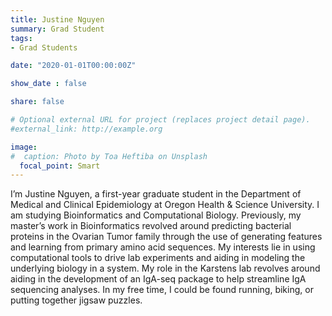 ```yaml
---
title: Justine Nguyen
summary: Grad Student
tags:
- Grad Students

date: "2020-01-01T00:00:00Z"

show_date : false

share: false

# Optional external URL for project (replaces project detail page).
#external_link: http://example.org

image:
#  caption: Photo by Toa Heftiba on Unsplash
  focal_point: Smart
---
```

I’m Justine Nguyen, a first-year graduate student in the Department of Medical and Clinical Epidemiology at Oregon Health & Science University. I am studying Bioinformatics and Computational Biology.
Previously, my master’s work in Bioinformatics revolved around predicting bacterial proteins in the Ovarian Tumor family through the use of generating features and learning from primary amino acid sequences. My interests lie in using computational tools to drive lab experiments and aiding in modeling the underlying biology in a system.
My role in the Karstens lab revolves around aiding in the development of an IgA-seq package to help streamline IgA sequencing analyses.
In my free time, I could be found running, biking, or putting together jigsaw puzzles.